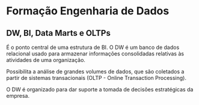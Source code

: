 # Formação Engenharia de Dados

## DW, BI, Data Marts e OLTPs

É o ponto central de uma estrutura de BI. O DW é um banco de dados relacional usado para armazenar informações consolidadas relativas às atividades de uma organização.

Possibilita a análise de grandes volumes de dados, que são coletados a partir de sistemas transacionais (OLTP - Online Transaction Processing).

O DW é organizado para dar suporte a tomada de decisões estratégicas da empresa.
